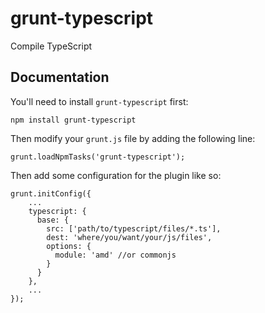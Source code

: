 grunt-typescript
================

Compile TypeScript

## Documentation
You'll need to install `grunt-typescript` first:

    npm install grunt-typescript

Then modify your `grunt.js` file by adding the following line:

    grunt.loadNpmTasks('grunt-typescript');

Then add some configuration for the plugin like so:

    grunt.initConfig({
        ...
        typescript: {
          base: {
            src: ['path/to/typescript/files/*.ts'],
            dest: 'where/you/want/your/js/files',
            options: {
              module: 'amd' //or commonjs
            }
          }
        },
        ...
    });